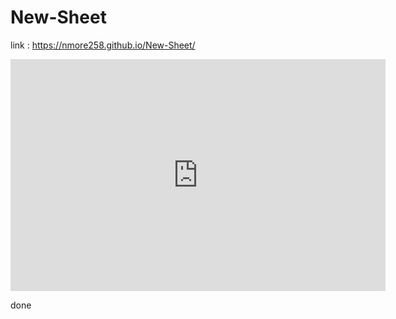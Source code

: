 # New-Sheet

link : https://nmore258.github.io/New-Sheet/

<iframe width="600" height="371" seamless frameborder="0" scrolling="no" src="https://docs.google.com/spreadsheets/d/1AAZ9UPrd9e6q86dGQrC5Ili2IErfSANo5_BeKKOIAgA/pubchart?oid=1799659877&amp;format=interactive"></iframe>


done
